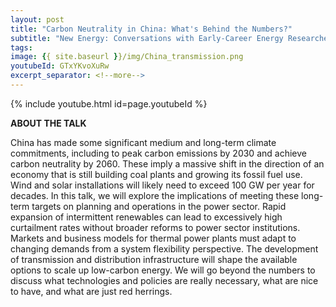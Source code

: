 ```yaml
---
layout: post
title: "Carbon Neutrality in China: What's Behind the Numbers?"
subtitle: "New Energy: Conversations with Early-Career Energy Researchers | Irving Institute, Dartmouth"
tags:
image: {{ site.baseurl }}/img/China_transmission.png
youtubeId: GTxYKvoXuRw
excerpt_separator: <!--more-->
---
```


{% include youtube.html id=page.youtubeId %}

**ABOUT THE TALK**

China has made some significant medium and long-term climate commitments, including to peak carbon emissions by 2030 and achieve carbon neutrality by 2060. These imply a massive shift in the direction of an economy that is still building coal plants and growing its fossil fuel use. Wind and solar installations will likely need to exceed 100 GW per year for decades. In this talk, we will explore the implications of meeting these long-term targets on planning and operations in the power sector. Rapid expansion of intermittent renewables can lead to excessively high curtailment rates without broader reforms to power sector institutions. Markets and business models for thermal power plants must adapt to changing demands from a system flexibility perspective. The development of transmission and distribution infrastructure will shape the available options to scale up low-carbon energy. We will go beyond the numbers to discuss what technologies and policies are really necessary, what are nice to have, and what are just red herrings.


